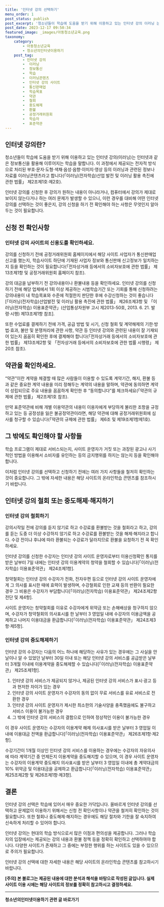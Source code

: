 ```yaml
---
title: '인터넷 강의 선택하기'
menu_order: 1
post_status: publish
post_excerpt: '청소년들이 학습에 도움을 받기 위해 이용하고 있는 인터넷 강의 이러닝 는 인터넷과 같은 정보통신을 활용해 이루어지는 학습을 말합니다. 이 과정에서 제공되는 전자적 방식으로 처리된 부호 문자 도형 색채 음성 음향 이미지 영상 등의 이러닝과 관련된 정보나 자료를 이러닝콘텐츠라고 합니다  이러닝 전자학습 산업 발전 및 이러닝 활용 촉진에 관한 법률  제2조제1호 제2호 .'
post_date: 2023-12-17 09:50:34
featured_image: _images/아동청소년교육.png
taxonomy:
    category:
        - 아동청소년교육
        - 청소년의인터넷이용하기
    post_tag:
        - 인터넷 강의
        -  이러닝
        -  정보통신
        -  학습
        -  이러닝콘텐츠
        -  인터넷 강의 사이트
        -  통신판매업
        -  학습목표
        -  약관
        -  철회
        -  중도해제
        -  환불
        -  공정거래위원회
        -  학습자
        -  표준약관
---
```




## 인터넷 강의란?

청소년들이 학습에 도움을 받기 위해 이용하고 있는 인터넷 강의(이러닝)는 인터넷과 같은 정보통신을 활용해 이루어지는 학습을 말합니다. 이 과정에서 제공되는 전자적 방식으로 처리된 부호·문자·도형·색채·음성·음향·이미지·영상 등의 이러닝과 관련된 정보나 자료를 이러닝콘텐츠라고 합니다(「이러닝(전자학습)산업 발전 및 이러닝 활용 촉진에 관한 법률」 제2조제1호·제2호).

인터넷 강의를 신청한 후 강의가 원하는 내용이 아니라거나, 컴퓨터에서 강의가 제대로 보이지 않는다거나 하는 여러 문제가 발생할 수 있으니, 이런 경우를 대비해 어떤 인터넷 강의를 선택하는 것이 좋은지, 강의 신청을 하기 전 확인해야 하는 사항은 무엇인지 알아두는 것이 필요합니다.

## 신청 전 확인사항

### 인터넷 강의 사이트의 신용도를 확인하세요.

강의를 신청하기 전에 공정거래위원회 홈페이지에서 해당 사이트 사업자가 통신판매업 신고를 했는지, 학습사이트 하단에 기재된 사업자 정보와 통신판매 신고정보가 일치하는지 등을 확인하는 것이 필요합니다(「전자상거래 등에서의 소비자보호에 관한 법률」 제13조제1항 및 공정거래위원회 홈페이지 참조).


강의 대금을 납부하기 전 강의내용이나 환불내용 등을 확인하세요. 인터넷 강의를 신청하기 전에 해당 업체에서 1회 이상 제공하는 시범학습기간 또는 기회를 통해 신청하려는 강의내용이 내 학습목표와 수준에 적절한지 판단한 후에 수강신청하는 것이 좋습니다[「이러닝(전자학습)산업발전 및 이러닝 활용 촉진에 관한 법률」 제26조제3항 및 「이러닝(전자학습) 이용표준약관」(산업통상자원부 고시 제2013-50호, 2013. 6. 21. 발령·시행) 제13조제1항 참조].

또한 수업료를 결제하기 전에 가격, 공급 방법 및 시기, 신청 철회 및 계약해제의 기한·방법·효과, 불만 및 분쟁처리에 관한 사항, 약관 등 인터넷 강의와 관련된 내용이 잘 기재되어 있는지 꼼꼼히 확인한 후에 결제해야 합니다(「전자상거래 등에서의 소비자보호에 관한 법률」 제13조제2항 및 「전자상거래 등에서의 소비자보호에 관한 법률 시행령」 제20조 참조).

## 약관을 확인하세요.

“약관”이란 계약을 체결할 때 많은 사람들이 이용할 수 있도록 계약기간, 해지, 환불 등과 같은 중요한 계약 내용을 미리 정해두는 계약의 내용을 말하며, 약관에 동의하면 계약이 성립되므로 주요 내용을 꼼꼼하게 확인한 후 “동의합니다”를 체크하세요(「약관의 규제에 관한 법률」 제2조제1호 참조).

만약 표준약관에 비해 개별 이용약관의 내용이 이용자에게 부당하게 불리한 조항을 규정하고 있는 등 공정성을 잃은 불공정약관이라면, 해당 약관에 대해 공정거래위원회에 심사를 청구할 수 있습니다(「약관의 규제에 관한 법률」 제6조 및 제19조제1항제1호).

## 그 밖에도 확인해야 할 사항들

학습 프로그램이 제대로 서비스되는지, 사이트 운영자가 거짓 또는 과장된 광고나 사기적인 방법을 이용해서 소비자를 유인하는 등의 금지행위를 하지는 않는지 등을 확인해야 합니다.

이처럼 인터넷 강의를 선택하고 신청하기 전에는 여러 가지 사항들을 철저히 확인하는 것이 중요합니다. 그 밖에 자세한 내용은 해당 사이트의 온라인학습 콘텐츠를 참조하시기 바랍니다.

## 인터넷 강의 철회 또는 중도해제·해지하기

### 인터넷 강의 철회하기

강의시작일 전에 강의를 듣지 않기로 하고 수강료를 환불받는 것을 철회라고 하고, 강의를 듣는 도중 더 이상 수강하지 않기로 하고 수강료를 환불받는 것을 해제·해지라고 합니다. 수강 전이냐 후냐에 따라 환불되는 수강료가 달라지므로 환불을 요청하기 전 꼭 확인하세요.

인터넷 강의를 신청한 수강자는 인터넷 강의 사이트 운영자로부터 이용신청확인 통지를 받은 날부터 7일 내에는 인터넷 강의 이용계약의 청약을 철회할 수 있습니다[「이러닝(전자학습) 이용표준약관」 제24조제1항].

청약철회는 인터넷 강의 수강자가 전화, 전자우편 등으로 인터넷 강의 사이트 운영자에게 그 의사를 표시한 때에 효력이 발생하며, 수강철회로 인한 교재 등의 반환이 필요한 경우 그 비용은 수강자가 부담합니다[「이러닝(전자학습) 이용표준약관」 제24조제2항 전단 및 제4항].

사이트 운영자는 청약철회를 이유로 수강자에게 위약금 또는 손해배상을 청구하지 않으며, 수강자가 청약철회의 의사표시를 한 날부터 3 영업일 내에 수강자의 이용금액을 공제하고 나머지 이용대금을 환급합니다[「이러닝(전자학습) 이용표준약관」 제24조제3항·제5항].

### 인터넷 강의 중도해제하기

인터넷 강의 수강자는 다음의 어느 하나에 해당하는 사유가 있는 경우에는 그 사실을 안 날이나 알 수 있었던 날부터 30일 이내 또는 해당 인터넷 강의 서비스를 공급받은 날부터 3개월 이내에 이용계약을 중도해제할 수 있습니다[「이러닝(전자학습) 이용표준약관」 제25조제1항].

1. 인터넷 강의 서비스가 제공되지 않거나, 제공된 인터넷 강의 서비스가 표시·광고 등과 현저한 차이가 있는 경우
2. 인터넷 강의 사이트 운영자가 수강자의 동의 없이 무료 서비스를 유료 서비스로 전환한 경우
3. 인터넷 강의 사이트 운영자가 제시한 최소한의 기술사양을 충족했음에도 불구하고 서비스 이용이 불가능한 경우
4. 그 밖에 인터넷 강의 서비스의 결함으로 인하여 정상적인 이용이 불가능한 경우

이 경우 사이트 운영자는 수강자의 이용계약 해제 의사표시를 받은 날부터 3 영업일 이내에 이용대금 전액을 환급합니다[「이러닝(전자학습) 이용표준약관」 제26조제1항·제2항].

수강기간이 1개월 이상인 인터넷 강의 서비스를 이용하는 경우에는 수강자의 자유의사에 따라 계약기간 중 언제든지 이용계약을 중도해지할 수 있으며, 이 경우 사이트 운영자는 수강자의 이용계약 중도해지 의사표시를 받은 날부터 3 영업일 이내에 총 계약대금의 10% 위약금 및 이용대금을 공제하고 환급합니다[「이러닝(전자학습) 이용표준약관」 제25조제2항 및 제26조제1항·제3항].

## 결론

인터넷 강의 선택은 학습에 있어서 매우 중요한 가닥입니다. 올바르게 인터넷 강의를 선택하고 문제없이 이용하기 위해서는 신청 전 확인사항이나 약관을 철저히 확인하는 것이 필요합니다. 또한 철회나 중도해제·해지하는 경우에도 해당 절차와 기한을 잘 숙지하여 신속하게 처리할 수 있어야 합니다.

인터넷 강의는 현대의 학습 방식으로서 많은 이점과 편의성을 제공합니다. 그러나 학습자의 입장에서는 제공되는 강의 내용과 환불 정책 등을 정확히 확인하고 선택하여야 합니다. 다양한 사이트가 존재하고 그 중에는 부정한 행위를 하는 사이트도 있을 수 있으므로 주의가 필요합니다.

인터넷 강의 선택에 대한 자세한 내용은 해당 사이트의 온라인학습 콘텐츠를 참고하시기 바랍니다.

**[주의] 본 블로그는 제공된 내용에 대한 분석과 해석을 바탕으로 작성된 글입니다. 실제 사이트 이용 시에는 해당 사이트의 정보를 정확히 참고하시고 결정하세요.**


<!-- wp:separator -->
<hr class="wp-block-separator has-alpha-channel-opacity"/>
<!-- /wp:separator -->

<!-- wp:group {"backgroundColor":"base","layout":{"type":"constrained"}} -->
<div class="wp-block-group has-base-background-color has-background"><!-- wp:paragraph {"align":"center","fontSize":"medium"} -->
<p class="has-text-align-center has-large-font-size"><strong>청소년의인터넷이용하기 관련 글 바로가기</strong></p>
<!-- /wp:paragraph -->


<!-- wp:latest-posts
{"categories":[{"id":34663,"count":19,"description":"","link":"https://uknowlaw.com/category/%ec%b2%ad%ec%86%8c%eb%85%84%ec%9d%98%ec%9d%b8%ed%84%b0%eb%84%b7%ec%9d%b4%ec%9a%a9%ed%95%98%ea%b8%b0/","name":"청소년의인터넷이용하기","slug":"청소년의인터넷이용하기","taxonomy":"category","parent":0,"meta":[],"_links":{"self":[{"href":"https://uknowlaw.com/wp-json/wp/v2/categories/34663"}],"collection":[{"href":"https://uknowlaw.com/wp-json/wp/v2/categories"}],"about":[{"href":"https://uknowlaw.com/wp-json/wp/v2/taxonomies/category"}],"wp:post_type":[{"href":"https://uknowlaw.com/wp-json/wp/v2/posts?categories=34663"}],"curies":[{"name":"wp","href":"https://api.w.org/{rel}","templated":true}]}}],"postsToShow":100,"excerptLength":28,"postLayout":"grid","columns":2,"featuredImageAlign":"left","featuredImageSizeSlug":"large","fontSize":"small"} /--></div>
<!-- /wp:group -->